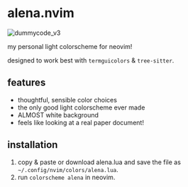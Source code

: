 # alena.nvim
![dummycode_v3](https://github.com/user-attachments/assets/a0a23f9c-5458-4b01-972c-36eff743a1dc)

my personal light colorscheme for neovim!

designed to work best with `termguicolors` & `tree-sitter`.

## features
- thoughtful, sensible color choices
- the only good light colorscheme ever made
- ALMOST white background
- feels like looking at a real paper document!

## installation
1. copy & paste or download alena.lua and save the file as `~/.config/nvim/colors/alena.lua`.
2. run `colorscheme alena` in neovim.
